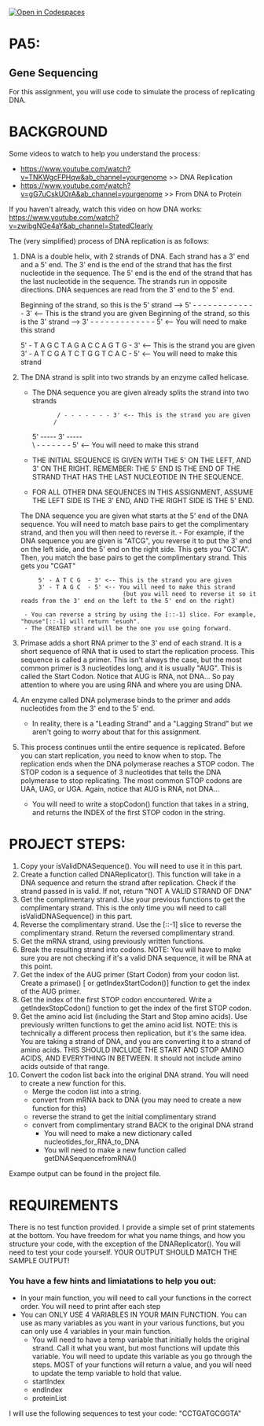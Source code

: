 [![Open in Codespaces](https://classroom.github.com/assets/launch-codespace-7f7980b617ed060a017424585567c406b6ee15c891e84e1186181d67ecf80aa0.svg)](https://classroom.github.com/open-in-codespaces?assignment_repo_id=10784233)
# PA5:
## Gene Sequencing

For this assignment, you will use code to simulate the process of replicating DNA.

# BACKGROUND
Some videos to watch to help you understand the process:
- https://www.youtube.com/watch?v=TNKWgcFPHqw&ab_channel=yourgenome >> DNA Replication
- https://www.youtube.com/watch?v=gG7uCskUOrA&ab_channel=yourgenome >> From DNA to Protein

If you haven't already, watch this video on how DNA works: https://www.youtube.com/watch?v=zwibgNGe4aY&ab_channel=StatedClearly

The (very simplified) process of DNA replication is as follows:

1. DNA is a double helix, with 2 strands of DNA. Each strand has a 3' end and a 5' end. The 3' end is the end of the strand that has the first nucleotide in the sequence. The 5' end is the end of the strand that has the last nucleotide in the sequence. The strands run in opposite directions. DNA sequences are read from the 3' end to the 5' end. 

    Beginning of the strand, so this is the 5' strand -->  5' - - - - - - - - - - - - - 3'  <-- This is the strand you are given
    Beginning of the strand, so this is the 3' strand -->  3' - - - - - - - - - - - - - 5'  <-- You will need to make this strand
    

    5' - T A G C T A G A C C A G T G - 3'  <-- This is the strand you are given
    3' - A T C G A T C T G G T C A C - 5'  <-- You will need to make this strand
      


2. The DNA strand is split into two strands by an enzyme called helicase.
    - The DNA sequence you are given already splits the strand into two strands
                
                 / - - - - - - - 3' <-- This is the strand you are given
                /
        5' -----
        3' -----
                \
                 \ - - - - - - - 5' <-- You will need to make this strand 
      

    - THE INITIAL SEQUENCE IS GIVEN WITH THE 5' ON THE LEFT, AND 3' ON THE RIGHT. REMEMBER: THE 5' END IS THE END OF THE STRAND THAT HAS THE LAST NUCLEOTIDE IN THE SEQUENCE. 
    - FOR ALL OTHER DNA SEQUENCES IN THIS ASSIGNMENT, ASSUME THE LEFT SIDE IS THE 3' END, AND THE RIGHT SIDE IS THE 5' END.
    
    The DNA sequence you are given what starts at the 5' end of the DNA sequence. You will need to match base pairs to get the complimentary strand, and then you will then need to reverse it.
        - For example, if the DNA sequence you are given is "ATCG", you reverse it to put the 3' end on the left side, and the 5' end on the right side. This gets you "GCTA". Then, you match the base pairs to get the complimentary strand. This gets you "CGAT"

            5' - A T C G  - 3' <-- This is the strand you are given
            3' - T A G C  - 5' <-- You will need to make this strand 
                                    (but you will need to reverse it so it reads from the 3' end on the left to the 5' end on the right)

        - You can reverse a string by using the [::-1] slice. For example, "house"[::-1] will return "esuoh". 
        - The CREATED strand will be the one you use going forward.

3. Primase adds a short RNA primer to the 3' end of each strand. It is a short sequence of RNA that is used to start the replication process. This sequence is called a primer. This isn't always the case, but the most common primer is 3 nucleotides long, and it is usually "AUG". This is called the Start Codon. Notice that AUG is RNA, not DNA... So pay attention to where you are using RNA and where you are using DNA. 
4. An enzyme called DNA polymerase binds to the primer and adds nucleotides from the 3' end to the 5' end. 
    - In reality, there is a "Leading Strand" and a "Lagging Strand" but we aren't going to worry about that for this assignment. 
5. This process continues until the entire sequence is replicated. Before you can start replication, you need to know when to stop. The replication ends when the DNA polymerase reaches a STOP codon. The STOP codon is a sequence of 3 nucleotides that tells the DNA polymerase to stop replicating. The most common STOP codons are UAA, UAG, or UGA. Again, notice that AUG is RNA, not DNA...
    - You will need to write a stopCodon() function that takes in a string, and returns the INDEX of the first STOP codon in the string.


# PROJECT STEPS:
1. Copy your isValidDNASequence(). You will need to use it in this part.
2. Create a function called DNAReplicator(). This function will take in a DNA sequence and return the strand after replication. Check if the strand passed in is valid. If not, return "NOT A VALID STRAND OF DNA"
3. Get the complimentary strand. Use your previous functions to get the complimentary strand. This is the only time you will need to call isValidDNASequence() in this part. 
4. Reverse the complimentary strand. Use the [::-1] slice to reverse the complimentary strand. Return the reversed complimentary strand.
5. Get the mRNA strand, using previously written functions. 
6. Break the resulting strand into codons. NOTE: You will have to make sure you are not checking if it's a valid DNA sequence, it will be RNA at this point.
7. Get the index of the AUG primer (Start Codon) from your codon list. Create a primase() [ or getIndexStartCodon()] function to get the index of the AUG primer. 
8. Get the index of the first STOP codon encountered. Write a getIndexStopCodon() function to get the index of the first STOP codon. 
9. Get the amino acid list (including the Start and Stop amino acids). Use previously written functions to get the amino acid list.  NOTE: this is technically a different process then replication, but it's the same idea. You are taking a strand of DNA, and you are converting it to a strand of amino acids. THIS SHOULD INCLUDE THE START AND STOP AMINO ACIDS, AND EVERYTHING IN BETWEEN. It should not include amino acids outside of that range.
10. Convert the codon list back into the original DNA strand. You will need to create a new function for this.
    - Merge the codon list into a string.
    - convert from mRNA back to DNA (you may need to create a new function for this)
    - reverse the strand to get the initial complimentary strand
    - convert from complimentary strand BACK to the original DNA strand
        - You will need to make a new dictionary called nucleotides_for_RNA_to_DNA
        - You will need to make a new function called getDNASequencefromRNA()

Exampe output can be found in the project file.

# REQUIREMENTS
There is no test function provided. I provide a simple set of print statements at the bottom. You have freedom for what you name things, and how you structure your code, with the exception of the DNAReplicator(). You will need to test your code yourself. YOUR OUTPUT SHOULD MATCH THE SAMPLE OUTPUT!

### You have a few hints and limiatations to help you out:
- In your main function, you will need to call your functions in the correct order. You will need to print after each step
- You can ONLY USE 4 VARIABLES IN YOUR MAIN FUNCTION. You can use as many variables as you want in your various functions, but you can only use 4 variables in your main function.
    - You will need to have a temp variable that initially holds the original strand. Call it what you want, but most functions will update this variable. You will need to update this variable as you go through the steps. MOST of your functions will return a value, and you will need to update the temp variable to hold that value.
    - startIndex
    - endIndex
    - proteinList 

I will use the following sequences to test your code:
"CCTGATGCGGTA"
